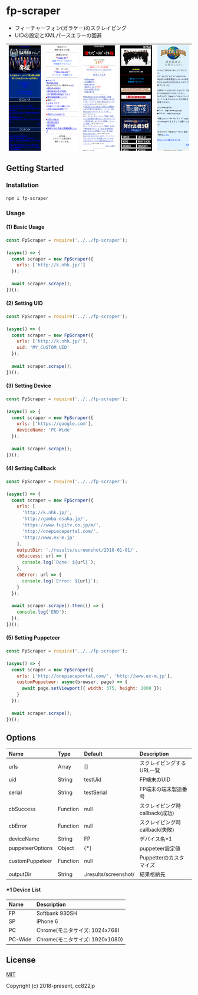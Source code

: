 # fp-scraper

 * フィーチャーフォン(ガラケー)のスクレイピング
 * UIDの設定とXMLパースエラーの回避

|![Example1](docs/images/example1.png)|![Example2](docs/images/example2.png)|![Example3](docs/images/example3.png)|![Example4](docs/images/example4.png)|![Example5](docs/images/example5.png)|
|:---:|:---:|:---:|:---:|:---:|

## Getting Started

### Installation

```
npm i fp-scraper
```

### Usage

#### (1) Basic Usage

```js
const FpScraper = require('../../fp-scraper');

(async() => {
  const scraper = new FpScraper({
    urls: ['http://k.nhk.jp/']
  });

  await scraper.scrape();
})();
```

#### (2) Setting UID

```js
const FpScraper = require('../../fp-scraper');

(async() => {
  const scraper = new FpScraper({
    urls: ['http://k.nhk.jp/'],
    uid: 'MY_CUSTOM_UID'
  });

  await scraper.scrape();
})();
```

#### (3) Setting Device

```js
const FpScraper = require('../../fp-scraper');

(async() => {
  const scraper = new FpScraper({
    urls: ['https://google.com'],
    deviceName: 'PC-Wide'
  });

  await scraper.scrape();
})();
```

#### (4) Setting Callback

```js
const FpScraper = require('../../fp-scraper');

(async() => {
  const scraper = new FpScraper({
    urls: [
      'http://k.nhk.jp/',
      'http://gamba-osaka.jp/',
      'https://www.fujitv.co.jp/m/',
      'http://onepieceportal.com/',
      'http://www.ex-m.jp'
    ],
    outputDir: './results/screenshot/2018-01-01/',
    cbSuccess: url => {
      console.log(`Done: ${url}`);
    },
    cbError: url => {
      console.log(`Error: ${url}`);
    }
  });

  await scraper.scrape().then(() => {
    console.log('END');
  });
})();
```


#### (5) Setting Puppeteer

```js
const FpScraper = require('../../fp-scraper');

(async() => {
  const scraper = new FpScraper({
    urls: ['http://onepieceportal.com/', 'http://www.ex-m.jp'],
    customPuppeteer: async(browser, page) => {
      await page.setViewport({ width: 375, height: 1000 });
    }
  });

  await scraper.scrape();
})();
```

## Options

|Name|Type|Default|Description|
|:---|:---|:---|:---|
|urls|Array|[]|スクレイピングするURL一覧|
|uid|String|testUid|FP端末のUID|
|serial|String|testSerial|FP端末の端末製造番号|
|cbSuccess|Function|null|スクレイピング時callback(成功)|
|cbError|Function|null|スクレイピング時callback(失敗)|
|deviceName|String|FP|デバイス名*1|
|puppeteerOptions|Object|{*}|puppeteer設定値|
|customPuppeteer|Function|null|Puppetterのカスタマイズ|
|outputDir|String|./results/screenshot/|結果格納先|

#### *1 Device List

|Name|Description|
|:---|:---|
|FP|Softbank 930SH|
|SP|iPhone 6|
|PC|Chrome(モニタサイズ: 1024x768)|
|PC-Wide|Chrome(モニタサイズ: 1920x1080)|
 
## License

[MIT](http://opensource.org/licenses/MIT)

Copyright (c) 2018-present, cc822jp

